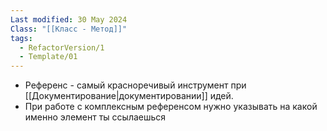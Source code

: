 ```yaml
---
Last modified: 30 May 2024
Class: "[[Класс - Метод]]"
tags:
  - RefactorVersion/1
  - Template/01
---
```

- Референс - самый красноречивый инструмент при [[Документирование|документировании]] идей. 
- При работе с комплексным референсом нужно указывать на какой именно элемент ты ссылаешься